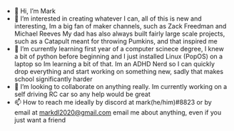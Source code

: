 - 👋 Hi, I’m Mark
- 👀 I’m interested in creating whatever I can, all of this is new and interesting, Im a big fan of maker channels, such as Zack Freedman and Michael Reeves
      My dad has also always built fairly large scale projects, such as a Catapult meant for throwing Pumkins, and that inspired me
- 🌱 I’m currently learning first year of a computer scinece degree, 
      I knew a bit of python before beginning and I just installed Linux (PopOS) on a laptop so Im learning a bit of that. 
      Im an ADHD Nerd so I can quickly drop everything and start working on something new, sadly that makes school significantly harder
- 💞️ I’m looking to collaborate on anything really. Im currently working on a self driving RC car so any help would be great
- 📫 How to reach me ideally by discord at mark(he/him)#8823 or by email at markdl2020@gmail.com email me about anything, even if you just want a friend

<!---
markl12s/markl12s is a ✨ special ✨ repository because its `README.md` (this file) appears on your GitHub profile.
You can click the Preview link to take a look at your changes.
--->

